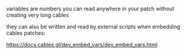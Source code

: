 variables are numbers you can read anywhere in your patch without creating very long cables

they can also be written and read by external scripts when embedding cables patches:

https://docs.cables.gl/dev_embed_vars/dev_embed_vars.html
